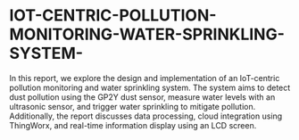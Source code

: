 # IOT-CENTRIC-POLLUTION-MONITORING-WATER-SPRINKLING-SYSTEM-

In this report, we explore the design and implementation of an IoT-centric pollution monitoring and water sprinkling system. The system aims to detect dust pollution using the GP2Y dust sensor, measure water levels with an ultrasonic sensor, and trigger water sprinkling to mitigate pollution. Additionally, the report discusses data processing, cloud integration using ThingWorx, and real-time information display using an LCD screen. 
